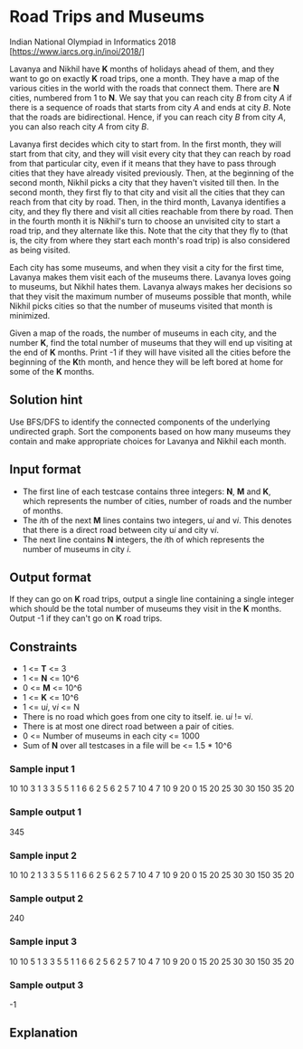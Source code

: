 # Road Trips and Museums

Indian National Olympiad in Informatics 2018
[https://www.iarcs.org.in/inoi/2018/]

Lavanya and Nikhil have **K** months of holidays ahead of them, and they want to go on exactly **K** road trips, one a month. They have a map of the various cities in the world with the roads that connect them. There are **N** cities, numbered from 1 to **N**. We say that you can reach city *B* from city *A* if there is a sequence of roads that starts from city *A* and ends at city *B*. Note that the roads are bidirectional. Hence, if you can reach city *B* from city *A*, you can also reach city *A* from city *B*.

Lavanya first decides which city to start from. In the first month, they will start from that city, and they will visit every city that they can reach by road from that particular city, even if it means that they have to pass through cities that they have already visited previously. Then, at the beginning of the second month, Nikhil picks a city that they haven't visited till then. In the second month, they first fly to that city and visit all the cities that they can reach from that city by road. Then, in the third month, Lavanya identifies a city, and they fly there and visit all cities reachable from there by road. Then in the fourth month it is Nikhil's turn to choose an unvisited city to start a road trip, and they alternate like this. Note that the city that they fly to (that is, the city from where they start each month's road trip) is also considered as being visited.

Each city has some museums, and when they visit a city for the first time, Lavanya makes them visit each of the museums there. Lavanya loves going to museums, but Nikhil hates them. Lavanya always makes her decisions so that they visit the maximum number of museums possible that month, while Nikhil picks cities so that the number of museums visited that month is minimized.

Given a map of the roads, the number of museums in each city, and the number **K**, find the total number of museums that they will end up visiting at the end of **K** months. Print -1 if they will have visited all the cities before the beginning of the **K**th month, and hence they will be left bored at home for some of the **K** months. 

## Solution hint

Use BFS/DFS to identify the connected components of the underlying undirected graph. Sort the components based on how many museums they contain and make appropriate choices for Lavanya and Nikhil each month.

## Input format

* The first line of each testcase contains three integers: **N**, **M** and **K**, which represents the number of cities, number of roads and the number of months.
* The *i*th of the next **M** lines contains two integers, u*i* and v*i*. This denotes that there is a direct road between city u*i* and city v*i*.
* The next line contains **N** integers, the *i*th of which represents the number of museums in city *i*.

## Output format

If they can go on **K** road trips, output a single line containing a single integer which should be the total number of museums they visit in the **K** months. Output -1 if they can't go on **K** road trips.

## Constraints


* 1 <= **T** <= 3
* 1 <= **N** <= 10^6
* 0 <= **M** <= 10^6
* 1 <= **K** <= 10^6
* 1 <= u*i*, v*i* <= N
* There is no road which goes from one city to itself. ie. u*i* != v*i*.
* There is at most one direct road between a pair of cities.
* 0 <= Number of museums in each city <= 1000
* Sum of **N** over all testcases in a file will be <= 1.5 * 10^6


### Sample input 1

10 10 3
1 3
3 5
5 1
1 6
6 2
5 6
2 5
7 10
4 7
10 9
20 0 15 20 25 30 30 150 35 20

### Sample output 1

345

### Sample input 2

10 10 2
1 3
3 5
5 1
1 6
6 2
5 6
2 5
7 10
4 7
10 9
20 0 15 20 25 30 30 150 35 20

### Sample output 2

240

### Sample input 3

10 10 5
1 3
3 5
5 1
1 6
6 2
5 6
2 5
7 10
4 7
10 9
20 0 15 20 25 30 30 150 35 20

### Sample output 3

-1

## Explanation

